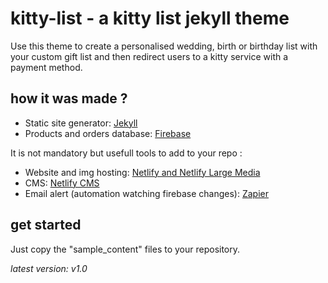# kitty-list - a kitty list jekyll theme

Use this theme to create a personalised wedding, birth or birthday list with your custom gift list and then redirect users to a kitty service with a payment method.


## how it was made ?

- Static site generator: [Jekyll](https://github.com/jekyll/jekyll)
- Products and orders database: [Firebase](https://firebase.google.com)


It is not mandatory but usefull tools to add to your repo :
- Website and img hosting: [Netlify and Netlify Large Media](https://www.netlify.com/)
- CMS: [Netlify CMS](https://www.netlifycms.org/)
- Email alert (automation watching firebase changes): [Zapier](https://zapier.com/)


## get started

Just copy the "sample_content" files to your repository.


*latest version: v1.0*